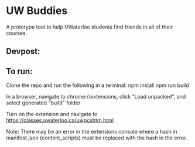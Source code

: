 # UW Buddies

A prototype tool to help UWaterloo students find friends in all of their courses.

## Devpost:



## To run:

Clone the repo and run the following in a terminal:
    npm install 
    npm run build

In a browser, navigate to chrome://extensions, click "Load unpacked", and select generated "build" folder

Turn on the extension and navigate to https://classes.uwaterloo.ca/uwpcshtm.html

Note: There may be an error in the extensions console where a hash in manifest.json (content_scripts) must be replaced with the hash in the error.


